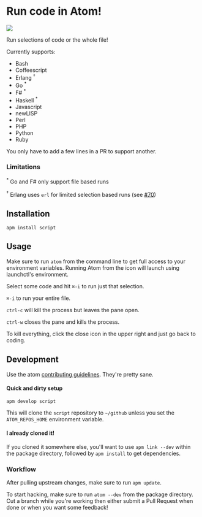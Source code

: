 # Run code in Atom!

![](https://f.cloud.github.com/assets/836375/2359256/844b39ba-a615-11e3-9732-d6a0cd5694a0.gif)

Run selections of code or the whole file!

Currently supports:

  * Bash
  * Coffeescript
  * Erlang <sup>†</sup>
  * Go <sup>*</sup>
  * F# <sup>*</sup>
  * Haskell <sup>*</sup>
  * Javascript
  * newLISP
  * Perl
  * PHP
  * Python
  * Ruby


You only have to add a few lines in a PR to support another.

### Limitations

<sup>\*</sup> Go and F# only support file based runs

<sup>†</sup> Erlang uses `erl` for limited selection based runs (see [#70](https://github.com/rgbkrk/atom-script/pull/70))

## Installation

`apm install script`

## Usage

Make sure to run `atom` from the command line to get full access to your environment variables. Running Atom from the icon will launch using launchctl's environment.

Select some code and hit `⌘-i` to run just that selection.

`⌘-i` to run your entire file.

`ctrl-c` will kill the process but leaves the pane open.

`ctrl-w` closes the pane and kills the process.

To kill everything, click the close icon in the upper right and just go back to
coding.

## Development

Use the atom [contributing guidelines](https://atom.io/docs/latest/contributing).
They're pretty sane.

#### Quick and dirty setup

`apm develop script`

This will clone the `script` repository to `~/github` unless you set the
`ATOM_REPOS_HOME` environment variable.

#### I already cloned it!

If you cloned it somewhere else, you'll want to use `apm link --dev` within the
package directory, followed by `apm install` to get dependencies.

### Workflow

After pulling upstream changes, make sure to run `apm update`.

To start hacking, make sure to run `atom --dev` from the package directory.
Cut a branch while you're working then either submit a Pull Request when done
or when you want some feedback!
